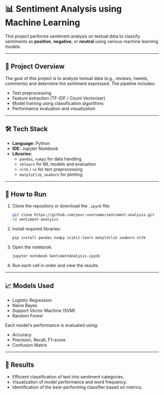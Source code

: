 # 📊 Sentiment Analysis using Machine Learning

This project performs sentiment analysis on textual data to classify sentiments as **positive**, **negative**, or **neutral** using various machine learning models.

---

## 🧠 Project Overview

The goal of this project is to analyze textual data (e.g., reviews, tweets, comments) and determine the sentiment expressed. The pipeline includes:
- Text preprocessing
- Feature extraction (TF-IDF / Count Vectorizer)
- Model training using classification algorithms
- Performance evaluation and visualization

---

## 🛠️ Tech Stack

- **Language:** Python
- **IDE:** Jupyter Notebook
- **Libraries:**
  - `pandas`, `numpy` for data handling
  - `sklearn` for ML models and evaluation
  - `nltk` / `re` for text preprocessing
  - `matplotlib`, `seaborn` for plotting

---

## 🚀 How to Run

1. Clone the repository or download the `.ipynb` file:
   ```bash
   git clone https://github.com/your-username/sentiment-analysis.git
   cd sentiment-analysis
   ```

2. Install required libraries:
   ```bash
   pip install pandas numpy scikit-learn matplotlib seaborn nltk
   ```

3. Open the notebook:
   ```bash
   jupyter notebook SentimentAnalysis.ipynb
   ```

4. Run each cell in order and view the results.

---

## 📈 Models Used

- Logistic Regression
- Naive Bayes
- Support Vector Machine (SVM)
- Random Forest

Each model's performance is evaluated using:
- Accuracy
- Precision, Recall, F1-score
- Confusion Matrix

---

## 📌 Results

- Efficient classification of text into sentiment categories.
- Visualization of model performance and word frequency.
- Identification of the best-performing classifier based on metrics.

